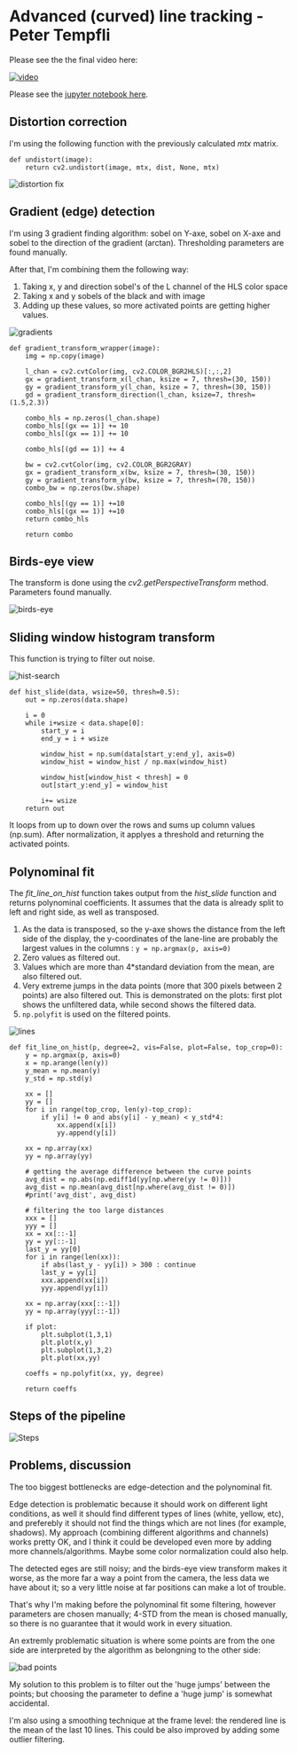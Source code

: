 # Advanced (curved) line tracking - Peter Tempfli

Please see the the final video here:

[![video](http://img.youtube.com/vi/5tPgvqs3yaA/0.jpg)](https://www.youtube.com/watch?v=5tPgvqs3yaA)

Please see the [jupyter notebook here](./adv_lane_finding.ipynb).

## Distortion correction

I'm using the following function with the previously calculated _mtx_ matrix.

```
def undistort(image):
    return cv2.undistort(image, mtx, dist, None, mtx)
```
![distortion fix](./output_images/distorted.png)

## Gradient (edge) detection

I'm using 3 gradient finding algorithm: sobel on Y-axe, sobel on X-axe and sobel to the direction of the gradient (arctan). Thresholding parameters are found manually.

After that, I'm combining them the following way:

1. Taking x, y and direction sobel's of the L channel of the HLS color space
2. Taking x and y sobels of the black and with image
3. Adding up these values, so more activated points are getting higher values.

![gradients](./output_images/edges.png)


```
def gradient_transform_wrapper(image):
    img = np.copy(image)
    
    l_chan = cv2.cvtColor(img, cv2.COLOR_BGR2HLS)[:,:,2]
    gx = gradient_transform_x(l_chan, ksize = 7, thresh=(30, 150))
    gy = gradient_transform_y(l_chan, ksize = 7, thresh=(30, 150))
    gd = gradient_transform_direction(l_chan, ksize=7, thresh=(1.5,2.3)) 
    
    combo_hls = np.zeros(l_chan.shape)
    combo_hls[(gx == 1)] += 10
    combo_hls[(gx == 1)] += 10
    
    combo_hls[(gd == 1)] += 4
    
    bw = cv2.cvtColor(img, cv2.COLOR_BGR2GRAY)
    gx = gradient_transform_x(bw, ksize = 7, thresh=(30, 150))
    gy = gradient_transform_y(bw, ksize = 7, thresh=(70, 150))
    combo_bw = np.zeros(bw.shape)
    
    combo_hls[(gy == 1)] +=10
    combo_hls[(gx == 1)] +=10
    return combo_hls
    
    return combo
```

## Birds-eye view

The transform is done using the _cv2.getPerspectiveTransform_ method. Parameters found manually.

![birds-eye](./output_images/birds-eye.png)

## Sliding window histogram transform

This function is trying to filter out noise.

![hist-search](./output_images/hist-slide.png)

```
def hist_slide(data, wsize=50, thresh=0.5):
    out = np.zeros(data.shape)
    
    i = 0
    while i+wsize < data.shape[0]:
        start_y = i
        end_y = i + wsize
        
        window_hist = np.sum(data[start_y:end_y], axis=0)
        window_hist = window_hist / np.max(window_hist)

        window_hist[window_hist < thresh] = 0
        out[start_y:end_y] = window_hist
        
        i+= wsize
    return out
```

It loops from up to down over the rows and sums up column values (np.sum). After normalization, it applyes a threshold and returning the activated points.

## Polynominal fit

The _fit_line_on_hist_ function takes output from the _hist_slide_ function and returns polynominal coefficients. It assumes that the data is already split to left and right side, as well as transposed.

1. As the data is transposed, so the y-axe shows the distance from the left side of the display, the y-coordinates of the lane-line are probably the largest values in the columns : `y = np.argmax(p, axis=0)`
2. Zero values as filtered out.
3. Values which are more than 4*standard deviation from the mean, are also filtered out.
4. Very extreme jumps in the data points (more that 300 pixels between 2 points) are also filtered out.
This is demonstrated on the plots: first plot shows the unfiltered data, while second shows the filtered data.
5. `np.polyfit` is used on the filtered points.

![lines](./output_images/lines.png)


```
def fit_line_on_hist(p, degree=2, vis=False, plot=False, top_crop=0):
    y = np.argmax(p, axis=0)
    x = np.arange(len(y))
    y_mean = np.mean(y)
    y_std = np.std(y)
    
    xx = []
    yy = []
    for i in range(top_crop, len(y)-top_crop):
        if y[i] != 0 and abs(y[i] - y_mean) < y_std*4:
            xx.append(x[i])
            yy.append(y[i])

    xx = np.array(xx)
    yy = np.array(yy)
    
    # getting the average difference between the curve points
    avg_dist = np.abs(np.ediff1d(yy[np.where(yy != 0)]))
    avg_dist = np.mean(avg_dist[np.where(avg_dist != 0)])
    #print('avg_dist', avg_dist)
    
    # filtering the too large distances
    xxx = []
    yyy = []
    xx = xx[::-1]
    yy = yy[::-1]
    last_y = yy[0]
    for i in range(len(xx)):
        if abs(last_y - yy[i]) > 300 : continue
        last_y = yy[i]
        xxx.append(xx[i])
        yyy.append(yy[i])
    
    xx = np.array(xxx[::-1])
    yy = np.array(yyy[::-1])
    
    if plot:
        plt.subplot(1,3,1)
        plt.plot(x,y)
        plt.subplot(1,3,2)
        plt.plot(xx,yy)
            
    coeffs = np.polyfit(xx, yy, degree)
        
    return coeffs
```

## Steps of the pipeline
![Steps](./output_images/steps.png)

## Problems, discussion

The too biggest bottlenecks are edge-detection and the polynominal fit.

Edge detection is problematic because it should work on different light conditions, as well it should find different types of lines (white, yellow, etc), and preferebly it should not find the things which are not lines (for example, shadows). My approach (combining different algorithms and channels) works pretty OK, and I think it could be developed even more by adding more channels/algorithms. Maybe some color normalization could also help.

The detected eges are still noisy; and the birds-eye view transform makes it worse, as the more far a way a point from the camera, the less data we have about it; so a very little noise at far positions can make a lot of trouble.

That's why I'm making before the polynominal fit some filtering, however parameters are chosen manually; 4-STD from the mean is chosed manually, so there is no guarantee that it would work in every situation.

An extremly problematic situation is where some points are from the one side are interpreted by the algorithm as belongning to the other side:

![bad points](./output_images/bad_points.png)

My solution to this problem is to filter out the 'huge jumps' between the points; but choosing the parameter to define a 'huge jump' is somewhat accidental.

I'm also using a smoothing technique at the frame level: the rendered line is the mean of the last 10 lines. This could be also improved by adding some outlier filtering.
